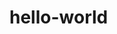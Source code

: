 # hello-world

<!DOCTYPE html>
<html>
<head>
	<meta charset="utf-8">
	<meta name="discription" content="js playground">
	<meta name="keywords" content="js, stupid, michael">
	<meta name="author" content="Michael B Ellis II">
	<title>Google playground.com</title>
   <style>
   	button {
   		margin: 100px 100px 100px 250px;
   	}
   </style>
	<script type="text/javascript">
		
      function youTubeop(message) {

         alert(message + " But In A New Tab ->")


      }

	</script>
</head>
<body>

   <button id="youtube" type="button" onclick="youTubeop('Onward To Youtube!')"><a href="http://www.youtube.com" target="_blank">Youtube</a></button>

</body>
</html>
